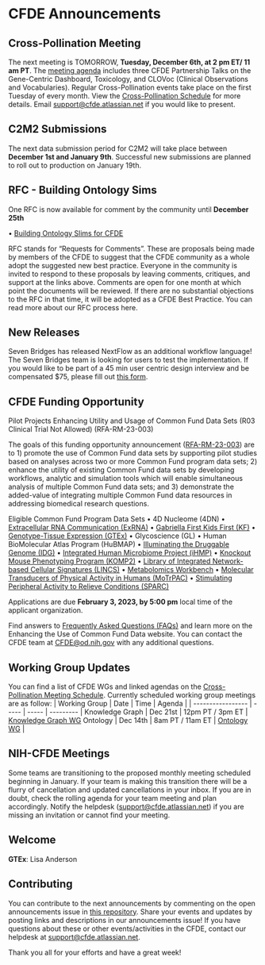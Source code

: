 # CFDE Announcements

## Cross-Pollination Meeting
The next meeting is TOMORROW, **Tuesday, December 6th, at 2 pm ET/ 11 am PT**.  The [meeting agenda](https://docs.google.com/document/d/1fxySKeOsQrHs8OyXY0z-Jv5KUbOrpzE7AcmziB9W8so/edit?usp=sharing) includes three CFDE Partnership Talks on the Gene-Centric Dashboard, Toxicology, and CLOVoc (Clinical Observations and Vocabularies). Regular Cross-Pollination events take place on the first Tuesday of every month. View the [Cross-Pollination Schedule](https://docs.google.com/spreadsheets/d/1hQAeOLkivUZZnwZ_KxfGw3neezMaWbrPk9nnFiKfQGA/edit?usp=sharing) for more details. Email [support@cfde.atlassian.net](mailto:support@cfde.atlassian.net) if you would like to present.

## C2M2 Submissions
The next data submission period for C2M2 will take place between **December 1st and January 9th**. Successful new submissions are planned to roll out to production on January 19th. 

## RFC - Building Ontology Sims
One RFC is now available for comment by the community until **December 25th** 

•	[Building Ontology Slims for CFDE](https://docs.google.com/document/d/16AtDsMBhiOs__S32yw0jSLTg7eZmfTmn/edit)

RFC stands for “Requests for Comments”. These are proposals being made by members of the CFDE to suggest that the CFDE community as a whole adopt the suggested new best practice. Everyone in the community is invited to respond to these proposals by leaving comments, critiques, and support at the links above. Comments are open for one month at which point the documents will be reviewed. If there are no substantial objections to the RFC in that time, it will be adopted as a CFDE Best Practice. You can read more about our RFC process here.

## New Releases
Seven Bridges has released NextFlow as an additional workflow language! The Seven Bridges team is looking for users to test the implementation. If you would like to be part of a 45 min user centric design interview and be compensated $75, please fill out [this form](https://docs.google.com/forms/d/e/1FAIpQLSfADsec9_QtG5HqWU5uMMh4Y5yE69vt7YFsjM_GXWvQA1A-6w/viewform).

## CFDE Funding Opportunity
Pilot Projects Enhancing Utility and Usage of Common Fund Data Sets (R03 Clinical Trial Not Allowed) (RFA-RM-23-003)

The goals of this funding opportunity announcement ([RFA-RM-23-003](https://grants.nih.gov/grants/guide/rfa-files/RFA-RM-23-003.html)) are to 1) promote the use of Common Fund data sets by supporting pilot studies based on analyses across two or more Common Fund program data sets; 2) enhance the utility of existing Common Fund data sets by developing workflows, analytic and simulation tools which will enable simultaneous analysis of multiple Common Fund data sets; and 3) demonstrate the added-value of integrating multiple Common Fund data resources in addressing biomedical research questions.

Eligible Common Fund Program Data Sets
• 4D Nucleome (4DN)
• [Extracellular RNA Communication (ExRNA)](https://exrna.org/)
• [Gabriella First Kids First (KF)](https://kidsfirstdrc.org/)
• [Genotype-Tissue Expression (GTEx)](https://www.gtexportal.org/home/)
• Glycoscience (GL)
• Human BioMolecular Atlas Program (HuBMAP)
• [Illuminating the Druggable Genome (IDG)](https://druggablegenome.net/)
• [Integrated Human Microbiome Project (iHMP)](https://hmpdacc.org/ihmp/)
• [Knockout Mouse Phenotyping Program (KOMP2)](http://www.mousephenotype.org/)
• [Library of Integrated Network-based Cellular Signatures (LINCS)](http://lincsproject.org/)
• [Metabolomics Workbench](https://www.metabolomicsworkbench.org/)
• [Molecular Transducers of Physical Activity in Humans (MoTrPAC)](https://motrpac-data.org/data-access)
• [Stimulating Peripheral Activity to Relieve Conditions (SPARC)](https://sparc.science/)

Applications are due **February 3, 2023, by 5:00 pm** local time of the applicant organization.

Find answers to [Frequently Asked Questions (FAQs)](https://commonfund.nih.gov/datause/faq) and learn more on the Enhancing the Use of Common Fund Data website. You can contact the CFDE team at [CFDE@od.nih.gov](mailto:CFDE@od.nih.gov) with any additional questions.

## Working Group Updates
You can find a list of CFDE WGs and linked agendas on the [Cross-Pollination Meeting Schedule](https://docs.google.com/spreadsheets/d/1hQAeOLkivUZZnwZ_KxfGw3neezMaWbrPk9nnFiKfQGA/edit?usp=sharing). Currently scheduled working group meetings are as follow: 
| Working Group | Date | Time | Agenda |
| ----------------- | ----- | ----- | --------- | 
Knowledge Graph | Dec 21st | 12pm PT / 3pm ET | [Knowledge Graph WG](https://docs.google.com/document/d/1WvpkLxWPW0XxZsam6jEJeEUQr2sQ0EWC/edit?usp=sharing&ouid=111367545760360703840&rtpof=true&sd=true)
Ontology | Dec 14th  | 8am PT / 11am ET | [Ontology WG](https://docs.google.com/document/d/1VoHHBeWfol6XNJa3kzOnOFuTaIrcLYbqKYQcOnj1oh4/edit?usp=sharing) |

## NIH-CFDE Meetings
Some teams are transitioning to the proposed monthly meeting scheduled beginning in January. If your team is making this transition there will be a flurry of cancellation and updated cancellations in your inbox. If you are in doubt, check the rolling agenda for your team meeting and plan accordingly. Notify the helpdesk (support@cfde.atlassian.net) if you are missing an invitation or cannot find your meeting.

## Welcome
**GTEx**: Lisa Anderson

## Contributing

You can contribute to the next announcements by commenting on the open announcements issue in [this repository](https://github.com/nih-cfde/announcements/issues). Share your events and updates by posting links and descriptions in our announcements issue! If you have questions about these or other events/activities in the CFDE, contact our helpdesk at [support@cfde.atlassian.net](mailto:support@cfde.atlassian.net).

Thank you all for your efforts and have a great week!
